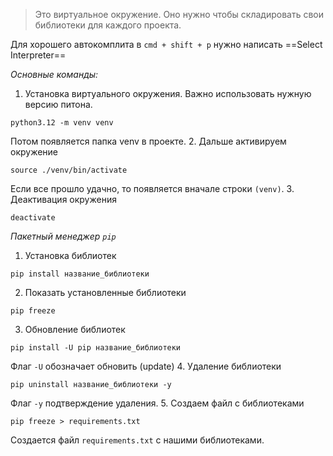 >Это виртуальное окружение. Оно нужно чтобы складировать свои библиотеки для каждого проекта.

 Для хорошего автокомплита в `cmd + shift + p` нужно написать ==Select Interpreter==
 
*Основные команды:*
1. Установка виртуального окружения. Важно использовать нужную версию питона.
```terminal
python3.12 -m venv venv
```
Потом появляется папка venv в проекте.
2. Дальше активируем окружение
```
source ./venv/bin/activate
```
Если все прошло удачно, то появляется вначале строки `(venv)`.
3. Деактивация окружения
```
deactivate
```

*Пакетный менеджер `pip`*
1. Установка библиотек
```
pip install название_библиотеки
```
2. Показать установленные библиотеки
```
pip freeze
```
3. Обновление библиотек
```
pip install -U pip название_библиотеки
```
Флаг `-U` обозначает обновить (update) 
4. Удаление библиотеки
```
pip uninstall название_библиотеки -y
```
Флаг `-y` подтверждение удаления.
5. Создаем файл с библиотеками 
```
pip freeze > requirements.txt
```
Создается файл `requirements.txt` с нашими библиотеками.
